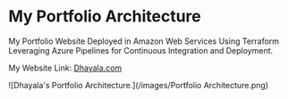 # My Portfolio Architecture
My Portfolio Website Deployed in Amazon Web Services Using Terraform Leveraging Azure Pipelines for Continuous Integration and Deployment.

My Website Link: [Dhayala.com](https://Dhayala.com/)

![Dhayala's Portfolio Architecture.](/images/Portfolio Architecture.png)
